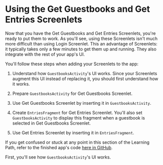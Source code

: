 # Using the Get Guestbooks and Get Entries Screenlets [](id=using-the-get-guestbooks-and-get-entries-screenlets)

Now that you have the Get Guestbooks and Get Entries Screenlets, you're ready to 
put them to work. As you'll see, using these Screenlets isn't much more 
difficult than using Login Screenlet. This an advantage of Screenlets: it 
typically takes only a few minutes to get them up and running. They also 
integrate with the rest of your app's UI. 

You'll follow these steps when adding your Screenlets to the app: 

1. Understand how `GuestbooksActivity`'s UI works. Since your Screenlets augment 
   this UI instead of replacing it, you should first understand how it works. 

2. Prepare `GuestbooksActivity` for Get Guestbooks Screenlet. 

3. Use Get Guestbooks Screenlet by inserting it in `GuestbooksActivity`. 

4. Create `EntriesFragment` for Get Entries Screenlet. You'll also set 
   `GuestbooksActivity` to display this fragment when a guestbook is selected in 
   Get Guestbooks Screenlet. 

5. Use Get Entries Screenlet by inserting it in `EntriesFragment`. 

If you get confused or stuck at any point in this section of the Learning Path, 
refer to the finished app's code 
[here in GitHub](https://github.com/liferay/liferay-docs/tree/6.2.x/develop/tutorials/code/04-mobile/screenlets-app/LiferayGuestbook). 

First, you'll see how `GuestbooksActivity`'s UI works. 

